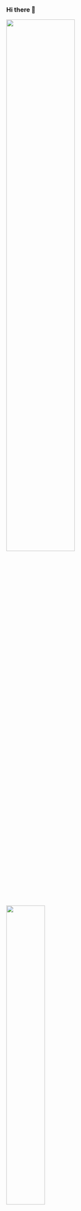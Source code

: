 ### Hi there 👋
<div>
  <a href="https://github.com/anuraghazra/github-readme-stats">
    <img width="60%" src="https://github-readme-stats.vercel.app/api?username=a-im12&count_private=true&show_icons=true" />
  </a>
</div>
<div>
  <a href="https://github.com/anuraghazra/convoychat">
    <img width="45%" src="https://github-readme-stats.vercel.app/api/top-langs/?username=a-im12&layout=compact&theme=dracula" />
  </a>
</div>
